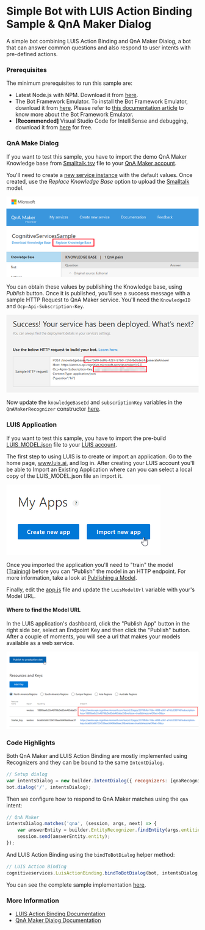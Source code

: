 # Simple Bot with LUIS Action Binding Sample & QnA Maker Dialog

A simple bot combining LUIS Action Binding and QnA Maker Dialog, a bot that can answer common questions and also respond to user intents with pre-defined actions.

### Prerequisites

The minimum prerequisites to run this sample are:
* Latest Node.js with NPM. Download it from [here](https://nodejs.org/en/download/).
* The Bot Framework Emulator. To install the Bot Framework Emulator, download it from [here](https://emulator.botframework.com/). Please refer to [this documentation article](https://github.com/microsoft/botframework-emulator/wiki/Getting-Started) to know more about the Bot Framework Emulator.
* **[Recommended]** Visual Studio Code for IntelliSense and debugging, download it from [here](https://code.visualstudio.com/) for free.

### QnA Make Dialog
If you want to test this sample, you have to import the demo QnA Maker Knowledge base from [Smalltalk.tsv](Smalltalk.tsv) file to your [QnA Maker account](https://qnamaker.ai/).

You'll need to create a [new service instance](https://qnamaker.ai/Create) with the default values. Once created, use the *Replace Knowledge Base* option to upload the [Smalltalk](Smalltalk.tsv) model.

![Replace Knowledge Base](images/qnamaker-replace.png)

You can obtain these values by publishing the Knowledge base, using *Publish* button. Once it is published, you'll see a success message with a sample HTTP Request to QnA Maker service. You'll need the `KnowledgeID` and `Ocp-Api-Subscription-Key`.

![Knowledge Base Published](images/qnamaker-publish.png)

Now update the `knowledgeBaseId` and `subscriptionKey` variables in the `QnAMakerRecognizer` constructor [here](app.js#L30-L31).

### LUIS Application
If you want to test this sample, you have to import the pre-build [LUIS_MODEL.json](../LuisActionBinding/LUIS_MODEL.json) file to your [LUIS account](https://luis.ai/).

The first step to using LUIS is to create or import an application. Go to the home page, www.luis.ai, and log in. After creating your LUIS account you'll be able to Import an Existing Application where can you can select a local copy of the LUIS_MODEL.json file an import it.

![Import an Existing Application](../LuisActionBinding/images/prereqs-import.png)

Once you imported the application you'll need to "train" the model ([Training](https://www.microsoft.com/cognitive-services/en-us/LUIS-api/documentation/Train-Test)) before you can "Publish" the model in an HTTP endpoint. For more information, take a look at [Publishing a Model](https://www.microsoft.com/cognitive-services/en-us/LUIS-api/documentation/PublishApp).

Finally, edit the [app.js](app.js#L34) file and update the `LuisModelUrl` variable with your's Model URL.

#### Where to find the Model URL

In the LUIS application's dashboard, click the "Publish App" button in the right side bar, select an Endpoint Key and then click the "Publish" button. After a couple of moments, you will see a url that makes your models available as a web service.

![Publishing a Model](../LuisActionBinding/images/prereqs-publish.png)

### Code Highlights

Both QnA Maker and LUIS Action Binding are mostly implemented using Recognizers and they can be bound to the same `IntentDialog`.

````JavaScript
// Setup dialog
var intentsDialog = new builder.IntentDialog({ recognizers: [qnaRecognizer, luisRecognizer] });
bot.dialog('/', intentsDialog);
````

Then we configure how to respond to QnA Maker matches using the `qna` intent:

````JavaScript
// QnA Maker
intentsDialog.matches('qna', (session, args, next) => {
    var answerEntity = builder.EntityRecognizer.findEntity(args.entities, 'answer');
    session.send(answerEntity.entity);
});
````

And LUIS Action Binding using the `bindToBotDialog` helper method:

````JavaScript
// LUIS Action Binding
cognitiveservices.LuisActionBinding.bindToBotDialog(bot, intentsDialog, LuisModelUrl, SampleActions);
````

You can see the complete sample implementation [here](app.js#L29-L52).

### More Information

* [LUIS Action Binding Documentation](../LuisActionBinding/README.md)
* [QnA Maker Dialog Documentation](../QnAMaker/README.md)
